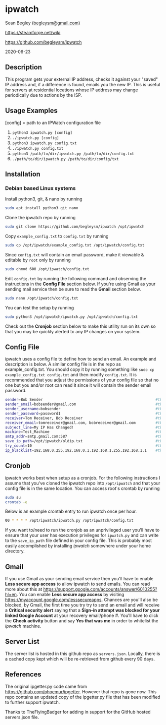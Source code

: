 # ipwatch

Sean Begley (begleysm@gmail.com)

https://steamforge.net/wiki

https://github.com/begleysm/ipwatch

2020-06-23

## Description
This program gets your external IP address, checks it against your "saved" IP address and, if a difference is found, emails you the new IP. This is useful for servers at residential locations whose IP address may change periodically due to actions by the ISP.

## Usage Examples
[config] = path to an IPWatch configuration file

1. `python3 ipwatch.py [config]`
2. `./ipwatch.py [config]`
3. `python3 ipwatch.py config.txt`
4. `./ipwatch.py config.txt`
5. `python3 /path/to/dir/ipwatch.py /path/to/dir/config.txt`
6. `./path/to/dir/ipwatch.py /path/to/dir/config/txt`

## Installation
### Debian based Linux systems
Install python3, git, & nano by running
```bash
sudo apt install python3 git nano
```

Clone the ipwatch repo by running
```bash
sudo git clone https://github.com/begleysm/ipwatch /opt/ipwatch
```

Copy `example_config.txt` to `config.txt` by running
```bash
sudo cp /opt/ipwatch/example_config.txt /opt/ipwatch/config.txt
```

Since `config.txt` will contain an email password, make it viewable & editable by `root` only by running
```bash
sudo chmod 600 /opt/ipwatch/config.txt
```

Edit `config.txt` by running the following command and observing the instructions in the **Config File** section below.  If you're using Gmail as your sending mail service then be sure to read the **Gmail** section below.
```bash
sudo nano /opt/ipwatch/config.txt
```

You can test the setup by running
```bash
sudo python3 /opt/ipwatch/ipwatch.py /opt/ipwatch/config.txt
```
Check out the **Cronjob** section below to make this utility run on its own so that you may be quickly alerted to any IP changes on your system.

## Config File
ipwatch uses a config file to define how to send an email.  An example and description is below.  A similar config file is in the repo as example_config.txt.  You should copy it by running something like `sudo cp example_config.txt config.txt` and then modify `config.txt`. It is recommended that you adjust the permissions of your config file so that no one but you and/or root can read it since it will contain the sender email password.

```bash
sender=Bob Sender                    								#this is the name of the email sender
sender_email=bobsender@gmail.com     								#this is the email address the email will be sent from
sender_username=bobsender            								#this is the username (in this example gmail username) of the sender
sender_password=password1            								#this is the password (in this example gmail password) of the sender
receiver=Tom Receiver, Bob Receiver									#this is a comma delimited list of the names of the recipients
receiver_email=tomreceiver@gmail.com, bobreceiver@gmail.com  		#this is a comma delimited lit of the the email addresses of the recipients
subject_line=My IP Has Changed!      								#this is the subject line of the sent email
machine=Test_Machine                 								#this is the name of the machine sending the email
smtp_addr=smtp.gmail.com:587         								#this is the SMTP address for the sending email server (in this case gmail)
save_ip_path=/opt/ipwatch/oldip.txt  								#this is the location where the saved ip address will be stored
try_count=10                         								#this defines how many times the system will try to find the current IP before exiting
ip_blacklist=192.168.0.255,192.168.0.1,192.168.1.255,192.168.1.1	#this is a list of IP address to ignore if received
```

## Cronjob
ipwatch works best when setup as a cronjob.  For the following instructions I assume that you've cloned the ipwatch repo into `/opt/ipwatch` and that your config file is in the same location.  You can access root's crontab by running

```bash
sudo su
crontab -e
```
Below is an example crontab entry to run ipwatch once per hour.

```bash
00 * * * * /opt/ipwatch/ipwatch.py /opt/ipwatch/config.txt
```

If you want to/need to run the cronjob as an unprivileged user you'll have to ensure that your user has execution privileges for `ipwatch.py` and can write to the `save_ip_path` file defined in your config file.  This is probably most easily accomplished by installing *ipwatch* somewhere under your home directory.

## Gmail
If you use Gmail as your sending email service then you'll have to enable **Less secure app access** to allow ipwatch to send emails. You can read more about this at https://support.google.com/accounts/answer/6010255?hl=en.  You can enable **Less secure app access** by visiting https://myaccount.google.com/lesssecureapps.  Chances are you'll also be blocked, by Gmail, the first time you try try to send an email and will receive a **Critical security alert** saying that a **Sign-in attempt was blocked for your linked Google Account** at your recovery email/phone #.  You'll have to click the **Check activity** button and say **Yes that was me** in order to whitelist the *ipwatch* machine.

## Server List
The server list is hosted in this github repo as `servers.json`.  Locally, there is a cached copy kept which will be re-retrieved from github every 90 days.

## References
The original ipgetter.py code came from https://github.com/phoemur/ipgetter.  However that repo is gone now.  This repo contains an updated copy of the ipgetter.py file that has been modified to further support ipwatch.

Thanks to TheFlyingBadger for adding in support for the GitHub hosted servers.json file.
